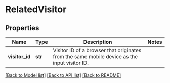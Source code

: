 # RelatedVisitor

## Properties
Name | Type | Description | Notes
------------ | ------------- | ------------- | -------------
**visitor_id** | **str** | Visitor ID of a browser that originates from the same mobile device as the input visitor ID. | 

[[Back to Model list]](../README.md#documentation-for-models) [[Back to API list]](../README.md#documentation-for-api-endpoints) [[Back to README]](../README.md)

